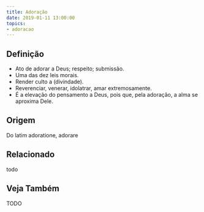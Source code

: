 ```yaml
---
title: Adoração
date: 2019-01-11 13:00:00
topics: 
- adoracao
---
```


## Definição
* Ato de adorar a Deus; respeito; submissão.
* Uma das dez leis morais.  
* Render culto a (divindade). 
* Reverenciar, venerar, idolatrar, amar extremosamente. 
* É a elevação do pensamento a Deus, pois que, pela adoração, a alma se
aproxima Dele.

## Origem
Do latim adoratione, adorare

## Relacionado
todo

## Veja Também
TODO

